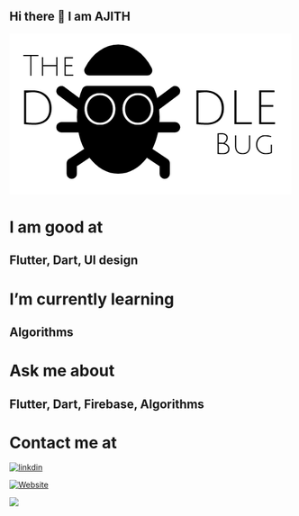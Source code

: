 ## Hi there 👋 I am AJITH 
![](https://github.com/ajith-m-doodlebug/breaking_technology/blob/master/images/doodlebug.png)
# I am good at
## Flutter, Dart, UI design 
# I’m currently learning 
## Algorithms 
# Ask me about 
## Flutter, Dart, Firebase, Algorithms  
# Contact me at
[![linkdin](https://user-images.githubusercontent.com/58944893/96246822-cfd95480-0fc6-11eb-9308-24dfad42b419.png)](https://www.linkedin.com/in/ajith-m-doodlebug)


[![Website](https://user-images.githubusercontent.com/58944893/97271077-1e53e200-1856-11eb-8c55-732ce9b3230e.png)](https://ajith-m.netlify.app/#/)


<img src="https://github-readme-stats.vercel.app/api?username=ajith-m-doodlebug&theme=greywhite&show_icons=true">


